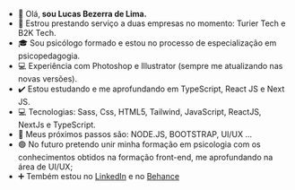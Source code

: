 - 👋 Olá,<b> sou Lucas Bezerra de Lima. </b>
- 👀 Estrou prestando serviço a duas empresas no momento: Turier Tech e B2K Tech.
- 🎓 Sou psicólogo formado e estou no processo de especialização em psicopedagogia.
- 💻 Experiência com Photoshop e Illustrator (sempre me atualizando nas novas versões).
- ✔️ Estou estudando e me aprofundando em TypeScript, React JS e Next JS.
- 💻 Tecnologias: Sass, Css, HTML5, Tailwind, JavaScript, ReactJS, NextJs e TypeScript.
- 🌱 Meus próximos passos são: NODE.JS, BOOTSTRAP, UI/UX ...
- 🟢 No futuro pretendo unir minha formação em psicologia com os conhecimentos obtidos na formação front-end, me aprofundando na área de UI/UX;
- ➕ Tembém estou no <a href="https://www.linkedin.com/in/lucas-bezerra-de-lima-64310b237/">LinkedIn</a> e no <a href="https://www.behance.net/lucaslima274">Behance</a>
